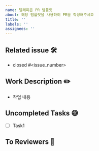 ```yaml
---
name: 텔레피존 PR 템플릿
about: 해당 템플릿을 사용하여 PR을 작성해주세요
title: ''
labels: ''
assignees: ''
---
```


## Related issue 🛠
[//]: # (해당하는 이슈 번호 달아주기)
- closed #<issue_number>


## Work Description ✏️
[//]: # (작업 내용 간단 소개)
- 작업 내용

## Uncompleted Tasks 😅
[//]: # (없다면 N/A)
- [ ] Task1

## To Reviewers 📢
[//]: # (reviewer가 알면 좋은 내용들)